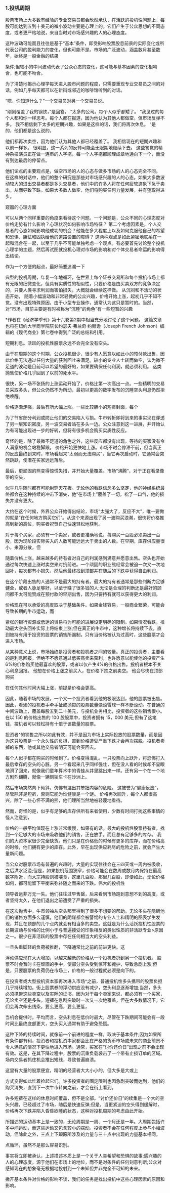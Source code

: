 ### 1.投机周期 ###

股票市场上大多数有经验的专业交易员都会欣然承认，在活跃的投机性问题上，每股可能达到五到十美元的微小波动主要是心理上的。它们产生于公众思想的不同态度，或者更严格地说，来自当时对市场感兴趣的人的心理态度。

这种波动可能而且往往是基于“基本”条件，即受影响股票股息前景的实际变化或所代表公司的盈利能力的变化，但也可能不是。市场的广泛波动，涵盖数月甚至数年，始终是一般金融的结果

条件;但较小的中间波动代表了公众心态的变化，这可能与基本因素的变化相吻合，也可能不吻合。

为了清楚地揭示心理学每天进入股市问题的程度，只需要重现专业交易员之间的对话，例如几乎每天都可以在新街或邻近的咖啡馆听到的对话。

“嗯，你知道什么？”一个交易员对另一个交易员说。

“刚刚覆盖了我的钢铁，”是回答。 “太多的公司。每个人似乎都矮了。 “我见过的每个人都和你一样思考。每个人都在报道，因为他认为其他人都做空，但市场反弹不多。 我不相信剩下太多的短期兴趣，如果是这样的话，我们将再次休息。 “是的，他们都是这么说的，

他们都再次卖空，因为他们认为其他人都已经覆盖了。 我相信现在的短期兴趣和以前一样多。 很明显，这一系列的反转可能会无限期地继续下去。 这些警觉的精神杂技演员正在做一连串的人字拖，每一个人字拖都顺理成章地通向下一个，而没有到达最后的停留点。

他们论点的主要观点是，做空市场的人的心态与做多市场的人的心态完全不同。 在这样的对话中，他们的整个研究是那些对市场感兴趣的人的心态。如果大多数波动较大的进出交易者都是多头交易者，他们中的许多人将在任何疲软迹象下急于卖出，从而导致下跌。如果大多数人做空，他们将购买任何力量发展，并有望取得进步。

窥器的心理方面

可以从两个同样重要的角度来看待这个问题。一个问题是，公众不同的心理态度对价格走势有什么影响？心理状况如何影响市场特征？ 第二个考虑因素是，个人交易者的心态如何影响他成功的机会？他能在多大程度上以及如何克服他自己的希望和恐惧、胆怯和固执给他的道路设置的障碍？ 这两种观点是如此紧密地联系在一起和混合在一起，以至于几乎不可能单独考虑一个观点。有必要首先讨论整个投机心理学的主题，然后再试图就投机心理对市场的影响和对个体交易者命运的影响得出结论。

作为一个方便的起点，最好简要追溯一下

典型的投机周期，年复一年地循环，在世界上每个证券交易所和每个投机市场上都有无限的细微变化，但具有实质性的相似性，只要价格是由买卖双方的竞争决定的，只要人类寻求利润而害怕损失，大概就会继续这样做。 从沉闷和不活动的状态开始， 随着小幅波动和非常轻微的公众兴趣，价格开始上涨，起初几乎不知不觉。没有出现特殊原因，由于小型专业操作，通常认为这只是暂时的。当然，对“市场，目前主要是有时被称为”沉睡“的角色”有一些短暂的兴趣

*作者在《经济学季刊》第十六卷第2期中相当充分地讨论了这个问题。 这篇文章也将在纽约大学商学院院长约瑟夫·弗兰奇·约翰逊（Joseph French Johnson）编辑的《现代商业》第七卷中得到广泛的总结和引用。

短期利息。活跃的投机性股票永远不会完全没有空头。

由于在周期的这个时期，公众投机很少，很少有人愿意以如此小的预付款出售，因此价格无法通过任何大量的获利回吐来满足。较小的专业人士转而做空，认为微不足道的波动是目前可以希望的最好的，如果要确保任何利润，就必须利用。 这类抛售使价格几乎回到了以前的死水平。

很快，另一场不张扬的上涨运动开始了，价格比第一次高出一点。一些精明的交易员采取多头，但公众仍然不为所动，最初以更高的数字发布的沉睡空头利息仍然拒绝唤醒。

价格逐渐走强，最后有所大幅上涨。一些比较胆小的短裤封面，每个

为了节省部分利润或防止他们的交易陷入亏损。牛市转折即将到来的事实现在穿透了另一层知识密度，另一波交易者站在多头一边。公众注意到这一进展，并开始认为有可能出现进一步的好转，但将有很多机会购买实质性反应。

奇怪的是，除了最微不足道的角色之外，这些反应都没有出现。等待的买家没有令人满意的机会站稳脚跟。 价格开始更快地上涨。市场不时会停滞不前，但当真正的反应最终到来时，市场看起来“太弱而无法购买”，当它再次启动时，它通常会突然跳跃，使潜在买家远远落后。

最后，更顽固的熊变得惊慌失措，并开始大量覆盖。市场“沸腾”，对于正在看录像带的空头，

似乎几乎随时都有可能射穿天花板。无论他的看跌信念多么坚定，他的神经系统最终都会在这种持续的冲击下消失，他“在市场上”覆盖了一切，松了一口气，他的损失并没有更大。

大约在这个时候，外界公众开始得出结论，市场“太强大了，反应不大”，唯一要做的就是“在任何地方购买它们”。从这个来源出现了另一波购买浪潮，很快将价格推高到新的高位，购买者祝贺自己快速轻松地获利。

对于每个买家，必须有一个卖家，或者更准确地说，每购买一百股必须卖出一百股，因为现阶段实际买入的人数可能远远大于卖出的人数。在早期，库存供应量很小，来源分散，但

随着价格上涨，越来越多的持有者对自己的利润感到满意并愿意出售。空头也开始通过每次快速上涨时卖空来对抗前进。一个顽固的职业熊经常会被迫一次又一次地回补，每次都有小损失，然后他最终找到顶部并在随后的下跌中获得自由利润。

在这个阶段出售的人通常不是最大的持有者。最大的持有者通常是那些判断力足够健全，或者人脉足够好，以至于赚了很多钱的人;无论是合理的判断还是最好的顾问都不太可能赞成在预付款的早期出售，因为只要持有就可以获得更大的利润。

价格现在可以承受的高度取决于基础条件。如果金钱容易，一般商业繁荣，可能会导致长期的牛市运动，而

紧张的银行资源或低迷的贸易将为可能的进展设定明确的限制。如果情况看跌，推动最大空头回补实际上将结束上涨;但在真正的牛市中，这种增长将持续下去，直到被持有用于投资的股票的销售所遏制，只有当价格被认为过高时，这些股票才会进入市场。

从某种意义上说，市场始终是投资者和投机者之间的较量。真正的投资者，主要看的是利息回报，但绝不不愿意通过低买高卖来获利，也许愿意以能使他的投资产生6%的价格购买他最喜欢的股票，或者以仅产生4%的价格出售。投机者根本不关心利息回报。 他想在价格上涨之前买入，在价格下跌之前卖空。 他会尽快在顶部购买

在任何其他时间大幅上涨，前提是价格会更高。

因此，随着市场的发展，一个又一个投资者看到他的极限达到，他的股票被出售。因此，看涨的投机者手牵手扯或抛掷的股票数量像滚雪球一样不断滚动。在普通的中间波动上，覆盖每股五到二十美元，与投机业务相比，投资者的这些销售很小。在以 150 的价格出售的 100 股股票中，投资者拥有 15，000 美元;但有了这笔钱，投机者可以轻松持有十倍于该数量的股票。

投资者^的销售之所以如此有效，并不是因为市场上实际投放的股票数量，而是因为这只股票是一个永久性的负担，直到价格遭受严重下跌才会再次摆脱。投机者卖掉的东西，他或其他交易者明天可能会买回去。

每个人似乎都在购买的时候到了。价格变得混乱。一只股票向上跃升，将恐怖打入最后幸存的空头的心脏。另一个看起来几乎同样强壮，但在没人看的时候却不显眼地滑了回来，就像我们童年算术中的青蛙从井里跳出来一样。还有另一个在一个地方剧烈翻腾，就像一辆侧轮车卡在沙洲上。

然后市场突然向下倾斜，仿佛有溢出其笨拙内容的危险。 这被誉为“健康反应”，尽管除非是短裤，否则它能为谁健康是一个谜。 价格再次回升，每个人都很高兴，除了一些心怀不满的熊，他们理所当然地被轻蔑地看待。

然而，奇怪的是，似乎有足够的库存供所有来者使用，少数有时间打扰这些事情的怪人注意到，

价格的一般平均值现在上涨非常缓慢，如果有的话。最大的投机性股票持有者，找到一个足够大的市场来吸收他们的销售，正在放手。而且总有足够多的库存。 我们的大资本家很少完全缺货。他们只是在价格低的时候有更多的库存，而在价格高的时候，他们拥有更少的库存。此外，早在出现供应耗尽的危险之前，就会产生大量新问题。

当公众对股票市场有普遍的兴趣时，大量的实现往往会在三四天或一周内被吸收，之后洪水泛滥;但是，如果投机范围狭窄，价格可能会在数周或数月内保持在最高数字附近，而大宗持股则被喂食，这里几百股，那里几百股，即便如此，无论价格如何，都可能留下平衡来弥补随之而来的下跌。伟大的投机性

领导者远非万无一失。他们往往过早售罄，后来看到市场跑到意想不到的高度，或者坚持太久，在他们退出之前遭受了严重的损失。

在这次抛售中，牛市领袖从空头那里得到了很多不想要的帮助。无论多头在隐瞒他们的销售方面多么谨慎，他们的阴谋都会被警惕的专业人士和精明的图表学生发现，并且在顶部的几个点内就会有相当多的卖空。这就是为什么活跃投机性股票的长期波动与价格的比例小于与普遍接受的印象相反的类似性质的非活跃专业>原因之一。很少在非活跃的股票中存在任何相当大的空头利益。

一旦头重脚轻的负荷被推翻，下降通常比之前的前进更快。这

浮动供应现在大大增加，以越来越低的价格从一个投机者扔到另一个投机者。 股票不时会暂时卡在顽固的手中，使部分空头受到惊吓和掩护，导致急剧上涨;但是，只要股票的负荷仍在市场上，价格的一般过程就必须是向下的。

在投资者或大型投机资本家再次进入市场^之前，普通投机性多头携带的股票负担几乎持续增加。街上股票券的浮动供应没有减少，空头利息逐渐增加;当然，多头必须携带这些卖空以及实际的证书，因为对于每个卖家来说，都必须有一个买家，无论卖空还是多头。短裤在急剧突破时一次又一次地覆盖，但在大多数情况下，它们会再次伸出线条，要么更高，要么更低，

当机会提供时。平均而言，空头利息在低价时最大，尽管在下跌期间可能会有一段时间比最终底部更大，空头买入通常有助于避免恐慌。

这种下降的持续时间，就像前一个前进的程度一样，取决于基本条件;因为如果所有条件都有利，投资者和投机资本家都会比在严格的货币市场或未来的商业前景不令人满意的情况下更快地进入市场。通常，买家在“讨价还价日”出现之前不会出现有效。这是，在其下降过程中，股票的沉重负载袭击了一个带有止损订单的区域。场内交易者抓住机会推出短线，导致普遍崩溃。

这里有大量的股票便宜，精明的经营者大大小小的，但大多是大或上

方式变得如此忙着捡起它们。许多投资者的固定限制也因急剧突破而达到，他们的购买消失，直到下一次牛市转向之前，才会在街上看到。

许多短裤在这样的休息时间覆盖，但不是全部。“讨价还价日”的续集是一个大的空头兴趣，已经超过了市场，随后是快速反弹;但是，当更紧迫的空头得到缓解时，价格再次下跌并陷入昏昏欲睡的状态，这种对投机周期的考虑由此开始。

所描述的运动基本上是一致的，无论周期是一周、一个月还是一年。大周期包括许多中间运动，而这些运动又包含较小的摆动。投资者不会在任何程度上参与小幅波动，但除此之外，三点上下颠簸所涉及的力量与三十点中出现的力量基本相同。

点循环，虽然不是那么容易识别。

事实将立即被承认，上述描述本质上是一个关于人类希望和恐惧的故事;感兴趣的人的心理态度，源于他们在市场上的地位，而不是对条件的任何刻意判断;公众对感知现在的想象毫无根据地投射到一个未知但并非完全不可知的未来。

撇开基本条件对价格的影响不谈，我们的任务是找出投机中这些心理因素的原因和影响。